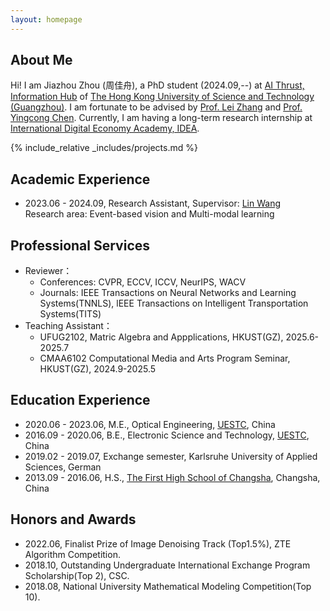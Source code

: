 ```yaml
---
layout: homepage
---
```


## About Me

Hi! I am Jiazhou Zhou (周佳舟), a PhD student (2024.09,--) at <a href="https://www.hkust-gz.edu.cn/academics/hubs-and-thrust-areas/information-hub/">AI Thrust, Information Hub</a> of <a href="https://www.hkust-gz.edu.cn/"> The Hong Kong University of Science and Technology (Guangzhou)</a>. I am fortunate to be advised by <a href="https://www.leizhang.org/">Prof. Lei Zhang</a> and <a href="https://www.yingcong.me/">Prof. Yingcong Chen</a>. Currently, I am having a long-term research internship at <a href="https://www.idea.edu.cn/">International Digital Economy Academy, IDEA</a>.

 <!-- Currently, I am interested in Computer Vision and Multi-modal learning.
 Hi! I am a PhD student who will be enrolled this year and supervised by <a href="https://vlislab22.github.io/vlislab/linwang.html">Prof. Lin Wang</a> at <a href="https://vlislab22.github.io/vlislab/">VLISLab</a>, <a href="https://www.hkust-gz.edu.cn/">The Hong Kong University of Science and Technology (Guangzhou)</a> and <a href="https://www.leizhang.org/">Prof. Lei Zhang</a> at <a href="https://www.idea.edu.cn/">International Digital Economy Academy, IDEA</a>. Currently, I am interested in Event-based vision and Multi-modal learning.
 Prior to HKUST(GZ), I obtained my B. Eng. and M. Eng. major in Electronic Science and Technology and Optical Engineering from the <a href="https://www.uestc.edu.cn/">University of Electronic Science and Technology of China (UESTC)</a> respectively, supervised by <a href="https://sose.uestc.edu.cn/info/1022/1981.htm">Prof. Ping Zhang</a>, where I focused on Semantic Segmentation and Instance Segmentation.-->

{% include_relative _includes/projects.md %}

## Academic Experience
- 2023.06 - 2024.09, Research Assistant, Supervisor: <a href="https://scholar.google.com/citations?user=SReb2csAAAAJ&hl=zh-CN">Lin Wang</a> 
 <br>Research area: Event-based vision and Multi-modal learning

## Professional Services
- Reviewer：
  - Conferences: CVPR, ECCV, ICCV, NeurIPS, WACV
  - Journals: IEEE Transactions on Neural Networks and Learning Systems(TNNLS), lEEE Transactions on Intelligent Transportation Systems(TITS)
- Teaching Assistant：
  - UFUG2102, Matric Algebra and Appplications, HKUST(GZ), 2025.6-2025.7
  - CMAA6102 Computational Media and Arts Program Seminar, HKUST(GZ), 2024.9-2025.5
 
## Education Experience
- 2020.06 - 2023.06, M.E., Optical Engineering, <a href="https://www.uestc.edu.cn/">UESTC</a>, China
- 2016.09 - 2020.06, B.E., Electronic Science and Technology, <a href="https://www.uestc.edu.cn/">UESTC</a>, China
- 2019.02 - 2019.07, Exchange semester, Karlsruhe University of Applied Sciences, German
- 2013.09 - 2016.06, H.S., <a href="http://www.hnfms.com.cn/">The First High School of Changsha</a>, Changsha, China

## Honors and Awards
- 2022.06, Finalist Prize of Image Denoising Track (Top1.5%), ZTE Algorithm Competition.
- 2018.10, Outstanding Undergraduate International Exchange Program Scholarship(Top 2), CSC. 
- 2018.08, National University Mathematical Modeling Competition(Top 10).

<script type='text/javascript' id='clustrmaps' src='//cdn.clustrmaps.com/map_v2.js?cl=000000&w=500&t=m&d=3LGrgmyYI_ZwG_L9hAge87EruQozTUiUfLqacVMTNd0&co=ffffff&cmo=c42e2e&cmn=82d482&ct=000000'></script>
